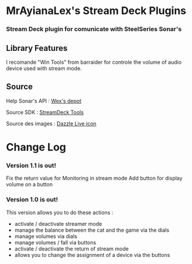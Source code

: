 # MrAyianaLex's Stream Deck Plugins

### Stream Deck plugin for comunicate with SteelSeries Sonar's

## Library Features
I recomande "Win Tools" from barraider for controle the volume of audio device used with stream mode.

## Source
Help Sonar's API : [Wex's depot](https://github.com/wex/sonar-rev)

Source SDK : [StreamDeck Tools](https://github.com/BarRaider/streamdeck-tools)

Source des images : [Dazzle Live icon](https://www.svgrepo.com/collection/dazzle-line-icons/)

# Change Log
### Version 1.1 is out!
Fix the return value for Monitoring in stream mode
Add button for display volume on a button

### Version 1.0 is out!
This version allows you to do these actions :
- activate / deactivate streamer mode
- manage the balance between the cat and the game via the dials
- manage volumes via dials
- manage volumes / fall via buttons
- activate / deactivate the return of stream mode
- allows you to change the assignment of a device via the buttons